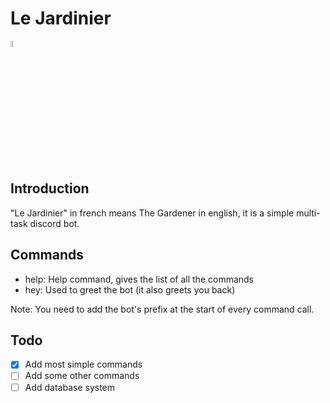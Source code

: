 # Le Jardinier

<img alt="pp" src="https://raw.githubusercontent.com/valflrt/lejardinier-typescript/pages/pp.png" width="5%">

## Introduction

"Le Jardinier" in french means The Gardener in english, it is a simple multi-task discord bot.

## Commands

- help: Help command, gives the list of all the commands
- hey: Used to greet the bot (it also greets you back)

Note: You need to add the bot's prefix at the start of every command call.

## Todo

- [x] Add most simple commands
- [ ] Add some other commands
- [ ] Add database system